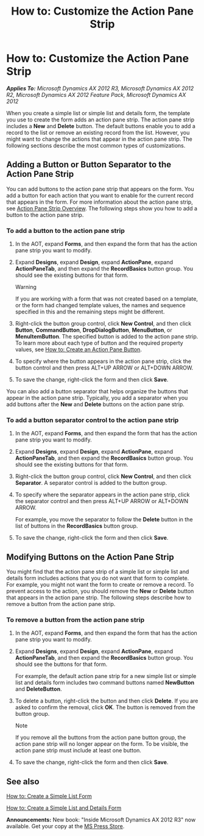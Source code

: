 ﻿---
title: 'How to: Customize the Action Pane Strip'
TOCTitle: 'How to: Customize the Action Pane Strip'
ms:assetid: 5de9067d-c982-4ac1-8abc-91fecc03e05a
ms:mtpsurl: https://msdn.microsoft.com/en-us/library/Hh538478(v=AX.60)
ms:contentKeyID: 39508911
ms.date: 05/18/2015
mtps_version: v=AX.60
---

# How to: Customize the Action Pane Strip 


_**Applies To:** Microsoft Dynamics AX 2012 R3, Microsoft Dynamics AX 2012 R2, Microsoft Dynamics AX 2012 Feature Pack, Microsoft Dynamics AX 2012_

When you create a simple list or simple list and details form, the template you use to create the form adds an action pane strip. The action pane strip includes a **New** and **Delete** button. The default buttons enable you to add a record to the list or remove an existing record from the list. However, you might want to change the actions that appear in the action pane strip. The following sections describe the most common types of customizations.

## Adding a Button or Button Separator to the Action Pane Strip

You can add buttons to the action pane strip that appears on the form. You add a button for each action that you want to enable for the current record that appears in the form. For more information about the action pane strip, see [Action Pane Strip Overview](action-pane-strip-overview.md). The following steps show you how to add a button to the action pane strip.

### To add a button to the action pane strip

1.  In the AOT, expand **Forms**, and then expand the form that has the action pane strip you want to modify.

2.  Expand **Designs**, expand **Design**, expand **ActionPane**, expand **ActionPaneTab**, and then expand the **RecordBasics** button group. You should see the existing buttons for that form.
    

    > [!WARNING]
    > <P>If you are working with a form that was not created based on a template, or the form had changed template values, the names and sequence specified in this and the remaining steps might be different.</P>



3.  Right-click the button group control, click **New Control**, and then click **Button**, **CommandButton**, **DropDialogButton**, **MenuButton**, or **MenuItemButton**. The specified button is added to the action pane strip. To learn more about each type of button and the required property values, see [How to: Create an Action Pane Button](how-to-create-an-action-pane-button.md).

4.  To specify where the button appears in the action pane strip, click the button control and then press ALT+UP ARROW or ALT+DOWN ARROW.

5.  To save the change, right-click the form and then click **Save**.

You can also add a button separator that helps organize the buttons that appear in the action pane strip. Typically, you add a separator when you add buttons after the **New** and **Delete** buttons on the action pane strip.

### To add a button separator control to the action pane strip

1.  In the AOT, expand **Forms**, and then expand the form that has the action pane strip you want to modify.

2.  Expand **Designs**, expand **Design**, expand **ActionPane**, expand **ActionPaneTab**, and then expand the **RecordBasics** button group. You should see the existing buttons for that form.

3.  Right-click the button group control, click **New Control**, and then click **Separator**. A separator control is added to the button group.

4.  To specify where the separator appears in the action pane strip, click the separator control and then press ALT+UP ARROW or ALT+DOWN ARROW.
    
    For example, you move the separator to follow the **Delete** button in the list of buttons in the **RecordBasics** button group.

5.  To save the change, right-click the form and then click **Save**.

## Modifying Buttons on the Action Pane Strip

You might find that the action pane strip of a simple list or simple list and details form includes actions that you do not want that form to complete. For example, you might not want the form to create or remove a record. To prevent access to the action, you should remove the **New** or **Delete** button that appears in the action pane strip. The following steps describe how to remove a button from the action pane strip.

### To remove a button from the action pane strip

1.  In the AOT, expand **Forms**, and then expand the form that has the action pane strip you want to modify.

2.  Expand **Designs**, expand **Design**, expand **ActionPane**, expand **ActionPaneTab**, and then expand the **RecordBasics** button group. You should see the buttons for that form.
    
    For example, the default action pane strip for a new simple list or simple list and details form includes two command buttons named **NewButton** and **DeleteButton**.

3.  To delete a button, right-click the button and then click **Delete**. If you are asked to confirm the removal, click **OK**. The button is removed from the button group.
    

    > [!NOTE]
    > <P>If you remove all the buttons from the action pane button group, the action pane strip will no longer appear on the form. To be visible, the action pane strip must include at least one button.</P>



4.  To save the change, right-click the form and then click **Save**.

## See also

[How to: Create a Simple List Form](how-to-create-a-simple-list-form.md)

[How to: Create a Simple List and Details Form](how-to-create-a-simple-list-and-details-form.md)

  
**Announcements:** New book: "Inside Microsoft Dynamics AX 2012 R3" now available. Get your copy at the [MS Press Store](https://www.microsoftpressstore.com/store/inside-microsoft-dynamics-ax-2012-r3-9780735685109).

